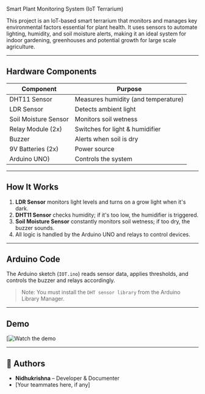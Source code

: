 Smart Plant Monitoring System (IoT Terrarium)

This project is an IoT-based smart terrarium that monitors and manages key environmental factors essential for plant health. 
It uses sensors to automate lighting, humidity, and soil moisture alerts, making it an ideal system for indoor gardening, greenhouses and potential growth for large scale agriculture.

---


## Hardware Components

| Component              | Purpose                            |
|------------------------|------------------------------------|
| DHT11 Sensor           | Measures humidity (and temperature)|
| LDR Sensor             | Detects ambient light              |
| Soil Moisture Sensor   | Monitors soil wetness              |
| Relay Module (2x)      | Switches for light & humidifier    |
| Buzzer                 | Alerts when soil is dry            |
| 9V Batteries (2x)      | Power source                       |
| Arduino UNO)           | Controls the system                |

---

## How It Works

1. **LDR Sensor** monitors light levels and turns on a grow light when it's dark.
2. **DHT11 Sensor** checks humidity; if it's too low, the humidifier is triggered.
3. **Soil Moisture Sensor** constantly monitors soil wetness; if too dry, the buzzer sounds.
4. All logic is handled by the Arduino UNO and relays to control devices.

---

## Arduino Code

The Arduino sketch (`IOT.ino`) reads sensor data, applies thresholds, and controls the buzzer and relays accordingly.

> Note: You must install the `DHT sensor library` from the Arduino Library Manager.

---

## Demo


[![Watch the demo](https://drive.google.com/file/d/16FGrRylNpr_pgwCKmFDkWVvHP1f1Q8Ho/view?usp=sharing)

---


## 🙌 Authors

- **Nidhukrishna** – Developer & Documenter  
- [Your teammates here, if any]

